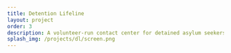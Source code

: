 ```yaml
---
title: Detention Lifeline
layout: project
order: 3
description: A volunteer-run contact center for detained asylum seekers to obtain help to fight their pro-se asylum cases.
splash_img: /projects/dl/screen.png
---
```

